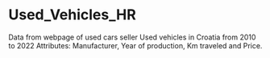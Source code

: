 # Used_Vehicles_HR
Data from webpage of used cars seller
Used vehicles in Croatia from 2010 to 2022
Attributes: Manufacturer, Year of production, Km traveled and Price.
